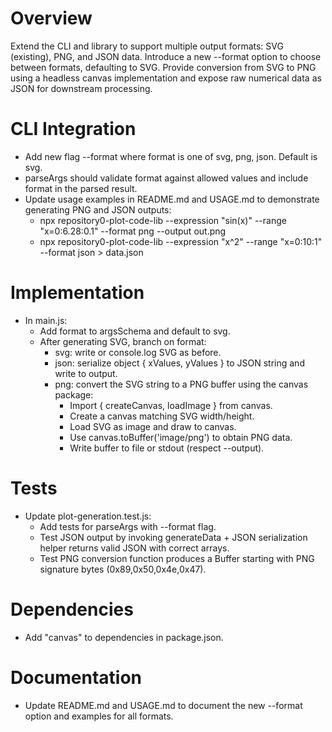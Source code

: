 # Overview

Extend the CLI and library to support multiple output formats: SVG (existing), PNG, and JSON data. Introduce a new --format option to choose between formats, defaulting to SVG. Provide conversion from SVG to PNG using a headless canvas implementation and expose raw numerical data as JSON for downstream processing.

# CLI Integration

- Add new flag --format <format> where format is one of svg, png, json. Default is svg.
- parseArgs should validate format against allowed values and include format in the parsed result.
- Update usage examples in README.md and USAGE.md to demonstrate generating PNG and JSON outputs:
  - npx repository0-plot-code-lib --expression "sin(x)" --range "x=0:6.28:0.1" --format png --output out.png
  - npx repository0-plot-code-lib --expression "x^2" --range "x=0:10:1" --format json > data.json

# Implementation

- In main.js:
  - Add format to argsSchema and default to svg.
  - After generating SVG, branch on format:
    - svg: write or console.log SVG as before.
    - json: serialize object { xValues, yValues } to JSON string and write to output.
    - png: convert the SVG string to a PNG buffer using the canvas package:
      - Import { createCanvas, loadImage } from canvas.
      - Create a canvas matching SVG width/height.
      - Load SVG as image and draw to canvas.
      - Use canvas.toBuffer('image/png') to obtain PNG data.
      - Write buffer to file or stdout (respect --output).

# Tests

- Update plot-generation.test.js:
  - Add tests for parseArgs with --format flag.
  - Test JSON output by invoking generateData + JSON serialization helper returns valid JSON with correct arrays.
  - Test PNG conversion function produces a Buffer starting with PNG signature bytes (0x89,0x50,0x4e,0x47).

# Dependencies

- Add "canvas" to dependencies in package.json.

# Documentation

- Update README.md and USAGE.md to document the new --format option and examples for all formats.
